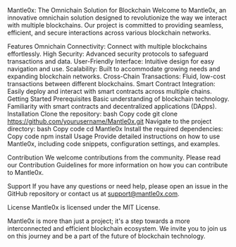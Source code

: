
Mantle0x: The Omnichain Solution for Blockchain
Welcome to Mantle0x, an innovative omnichain solution designed to revolutionize the way we interact with multiple blockchains. Our project is committed to providing seamless, efficient, and secure interactions across various blockchain networks.

Features
Omnichain Connectivity: Connect with multiple blockchains effortlessly.
High Security: Advanced security protocols to safeguard transactions and data.
User-Friendly Interface: Intuitive design for easy navigation and use.
Scalability: Built to accommodate growing needs and expanding blockchain networks.
Cross-Chain Transactions: Fluid, low-cost transactions between different blockchains.
Smart Contract Integration: Easily deploy and interact with smart contracts across multiple chains.
Getting Started
Prerequisites
Basic understanding of blockchain technology.
Familiarity with smart contracts and decentralized applications (DApps).
Installation
Clone the repository:
bash
Copy code
git clone https://github.com/yourusername/Mantle0x.git
Navigate to the project directory:
bash
Copy code
cd Mantle0x
Install the required dependencies:
Copy code
npm install
Usage
Provide detailed instructions on how to use Mantle0x, including code snippets, configuration settings, and examples.

Contribution
We welcome contributions from the community. Please read our Contribution Guidelines for more information on how you can contribute to Mantle0x.

Support
If you have any questions or need help, please open an issue in the GitHub repository or contact us at support@mantle0x.com.

License
Mantle0x is licensed under the MIT License.

Mantle0x is more than just a project; it's a step towards a more interconnected and efficient blockchain ecosystem. We invite you to join us on this journey and be a part of the future of blockchain technology.
